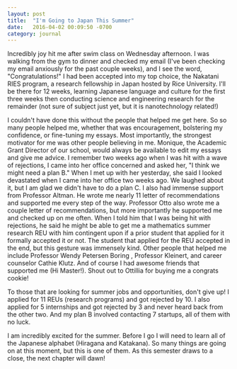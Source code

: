 ```yaml
---
layout: post
title:  "I'm Going to Japan This Summer"
date:   2016-04-02 00:09:50 -0700
category: journal
---
```

Incredibly joy hit me after swim class on Wednesday afternoon. I was walking from the gym to dinner and checked my email (I've been checking my email anxiously for the past couple weeks), and I see the word, "Congratulations!" I had been accepted into my top choice, the Nakatani RIES program, a research fellowship in Japan hosted by Rice University. I'll be there for 12 weeks, learning Japanese language and culture for the first three weeks then conducting science and engineering research for the remainder (not sure of subject just yet, but it is nanotechnology related!) 

I couldn't have done this without the people that helped me get here. So so many people helped me, whether that was encouragement, bolstering my confidence, or fine-tuning my essays. Most importantly, the strongest motivator for me was other people believing in me. Monique, the Academic Grant Director of our school, would always be available to edit my essays and give me advice. I remember two weeks ago when I was hit with a wave of rejections, I came into her office concerned and asked her, "I think we might need a plan B." When I met up with her yesterday, she said I looked devastated when I came into her office two weeks ago. We laughed about it, but I am glad we didn't have to do a plan C. I also had immense support from Professor Altman. He wrote me nearly 11 letter of recommendations and supported me every step of the way. Professor Otto also wrote me a couple letter of recommendations, but more importantly he supported me and checked up on me often. When I told him that I was being hit with rejections, he said he might be able to get me a mathematics summer research REU with him contingent upon if a prior student that applied for it formally accepted it or not. The student that applied for the REU accepted in the end, but this gesture was immensely kind. Other people that helped me include Professor Wendy Petersen Boring , Professor Kleinert, and career counselor Cathie Klutz. And of course I had awesome friends that supported me (Hi Master!). Shout out to Ottillia for buying me a congrats cookie! 

To those that are looking for summer jobs and opportunities, don't give up! I applied for 11 REUs (research programs) and got rejected by 10. I also applied for 5 internships and got rejected by 3 and never heard back from the other two. And my plan B involved contacting 7 startups, all of them with no luck. 

I am incredibly excited for the summer. Before I go I will need to learn all of the Japanese alphabet (Hiragana and Katakana). So many things are going on at this moment, but this is one of them. As this semester draws to a close, the next chapter will dawn! 
